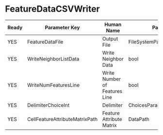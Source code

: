 # FeatureDataCSVWriter #

| Ready | Parameter Key | Human Name | Parameter Type | Parameter Class |
|-------|---------------|------------|-----------------|----------------|
| YES | FeatureDataFile | Output File | FileSystemPathParameter::ValueType | FileSystemPathParameter |
| YES | WriteNeighborListData | Write Neighbor Data | bool | BoolParameter |
| YES | WriteNumFeaturesLine | Write Number of Features Line | bool | BoolParameter |
| YES | DelimiterChoiceInt | Delimiter | ChoicesParameter::ValueType | ChoicesParameter |
| YES | CellFeatureAttributeMatrixPath | Feature Attribute Matrix | DataPath | DataGroupSelectionParameter |
